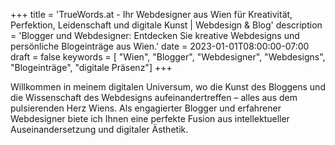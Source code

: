 +++
title = 'TrueWords.at - Ihr Webdesigner aus Wien für Kreativität, Perfektion, Leidenschaft und digitale Kunst | Webdesign & Blog'
description = 'Blogger und Webdesigner: Entdecken Sie kreative Webdesigns und persönliche Blogeinträge aus Wien.'
date = 2023-01-01T08:00:00-07:00
draft = false
keywords = [ "Wien", "Blogger", "Webdesigner", "Webdesigns", "Blogeinträge", "digitale Präsenz"]
+++

Willkommen in meinem digitalen Universum, wo die Kunst des Bloggens und die Wissenschaft des Webdesigns aufeinandertreffen – alles aus dem pulsierenden Herz Wiens. Als engagierter Blogger und erfahrener Webdesigner biete ich Ihnen eine perfekte Fusion aus intellektueller Auseinandersetzung und digitaler Ästhetik.